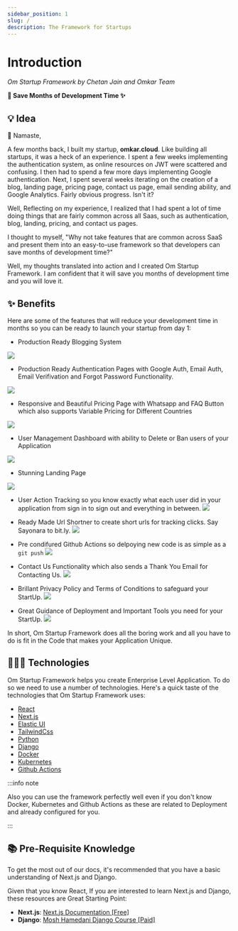 ```yaml
---
sidebar_position: 1
slug: /
description: The Framework for Startups
---
```

# Introduction
_Om Startup Framework by Chetan Jain and Omkar Team_

**🚀 Save Months of Development Time ✨**
 
## 💡 Idea

🙏 Namaste, 

A few months back, I built my startup, **omkar.cloud**. Like building all startups, it was a heck of an experience. I spent a few weeks implementing the authentication system, as online resources on JWT were scattered and confusing. I then had to spend a few more days implementing Google authentication. Next, I spent several weeks iterating on the creation of a blog, landing page, pricing page, contact us page, email sending ability, and Google Analytics. Fairly obvious progress. Isn't it?

Well, Reflecting on my experience, I realized that I had spent a lot of time doing things that are fairly common across all Saas, such as authentication, blog, landing, pricing, and contact us pages. 

I thought to myself, "Why not take features that are common across SaaS and present them into an easy-to-use framework so that developers can save months of development time?"

Well, my thoughts translated into action and I created Om Startup Framework. I am confident that it will save you months of development time and you will love it.


## ✨ Benefits

Here are some of the features that will reduce your development time in months so you can be ready to launch your startup from day 1:

- Production Ready Blogging System 

![](/img/feautres_blog.png)
- Production Ready Authentication Pages with Google Auth, Email Auth, Email Verifivation and Forgot Password Functionality. 

![](/img/feautres_sign_up.png)
- Responsive and Beautiful Pricing Page with Whatsapp and FAQ Button which also supports Variable Pricing for Different Countries

![](/img/feautres_pricing.png)
- User Management Dashboard with ability to Delete or Ban users of your Application

![](/img/feautres_omkar_users.png)
- Stunning Landing Page

![](/img/feautres_landing.png)

- User Action Tracking so you know exactly what each user did in your application from sign in to sign out and everything in between.
![](/img/feautres_action.png)

- Ready Made Url Shortner to create short urls for tracking clicks. Say Sayonara to bit.ly.
![](/img/feautres_omkar_shortner.png)

<!-- - Action Tracking to track specific Actions across all users -->

<!-- - Ready Made Affiliate Marketing System  -->

- Pre condifured Github Actions so delpoying new code is as simple as a `git push`
![](/img/feautres_github_actions.png)

- Contact Us Functionality which also sends a Thank You Email for Contacting Us.
![](/img/feautres_contact_us_modal.png)

- Brillant Privacy Policy and Terms of Conditions to safeguard your StartUp.
![](/img/feautres_privacy.png)

- Great Guidance of Deployment and Important Tools you need for your StartUp. 
![](https://www.omkar.cloud/blog/static/blog/from-localhost-to-cloud-next-js-django-ssl-github-actions-dns-configuration-the-ultimate-website-deployment-tutorial-with-kubernetes/nodes.png)

In short, Om Startup Framework does all the boring work and all you have to do is fit in the Code that makes your Application Unique. 

## 👨🏻‍💻 Technologies

Om Startup Framework helps you create Enterprise Level Application. To do so we need to use a number of technologies. Here's a quick taste of the technologies that Om Startup Framework uses:

- [React](https://reactjs.org/)
- [Next.js](https://nextjs.org/)
- [Elastic UI](https://elastic.github.io/eui/)
- [TailwindCss](https://tailwindcss.com/)
- [Python](https://www.python.org/)
- [Django](https://www.djangoproject.com/)
- [Docker](https://www.docker.com//)
- [Kubernetes](https://kubernetes.io/)
- [Github Actions](https://github.com/features/actions)


:::info note

Also you can use the framework perfectly well even if you don't know Docker, Kubernetes and Github Actions as these are related to Deployment and already configured for you.

:::

## 📚 Pre-Requisite Knowledge

To get the most out of our docs, it's recommended that you have a basic understanding of Next.js and Django. 


Given that you know React, If you are interested to learn Next.js and Django, these resources are Great Starting Point:

- **Next.js**:  [Next.js Documentation \[Free\]](https://nextjs.org/learn/foundations/about-nextjs) 
- **Django**:  [Mosh Hamedani Django Course \[Paid\]](https://www.youtube.com/watch?v=rHux0gMZ3Eg&pp=ygUMZGphbmdvIG1vc2gg) 

<!-- 
## How it works
An Om application is split into 5 folders: frontend, backend, blog, k8s .github.

**frontend**
The frontend uses Next.js framework, Elastic UI and Tailwind Css. It has Pages for authentication, pricing, landing, user dashboard, url shortner, affiliate system etc. 

**backend**
The backend uses Django framework and provides backend functionality to support authentication, pricing, landing, user dashboard, url shortner, affiliate system etc. pages. It also use SQLite Database be default.

**blog**
The Blog is a Next.js based Blog created using blogging template of [tailwind-nextjs-starter-blog by Timothy](https://github.com/timlrx/tailwind-nextjs-starter-blog)

**k8s** 
We use Kubernetes to deploy application. By the way you don't need to know Kubernetes or Docker as it is already configured for you.


**.github** 
It containg Github Action YAML file to delpoy application to Kubernetes on push. Again you do not need to know Github Action as it is already configured for you. -->

<!-- 
:::info Documentation

[Read the detailed documentation here](https://www.omkar.cloud/om-startup-framework/).

::: 
-->

<!-- 
## Why is it called Om Startup Framework?
_(A history, by Chetan Jain)_

I am vey inspired by Om Swami. A millionaire tured Monk. I wanted to tell as many people about him as possible. What better way to tell than naming a framework after him. 

So, I decided to create a framework in his name. So a lot of people know about him and benefit from reading books he has written. 

I suggest reading his memoir by downloading pdf at this [link](https://oceanofpdf.com/authors/om-swami/pdf-epub-if-truth-be-told-a-monks-memoir-download/)

I can gurantee that this read will be worth your time in gold.

## Contributors
A gigantic "Dhanyawad!" to everyone below who has contributed to one or more of Om Startup Framework: Framework and Docs. 🚀

- Chetan Jain -->